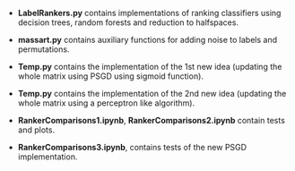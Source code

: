 - **LabelRankers.py** contains implementations of ranking classifiers using decision trees, random forests and reduction to halfspaces.

- **massart.py** contains auxiliary functions for adding noise to labels and permutations.

- **Temp.py** contains the implementation of the 1st new idea (updating the whole matrix using PSGD using sigmoid function).

- **Temp.py** contains the implementation of the 2nd new idea (updating the whole matrix using a perceptron like algorithm).

- **RankerComparisons1.ipynb**, **RankerComparisons2.ipynb** contain tests and plots.

- **RankerComparisons3.ipynb**, contains tests of the new PSGD implementation.